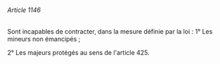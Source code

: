 ###### Article 1146

Sont incapables de contracter, dans la mesure définie par la loi : 1° Les mineurs non émancipés ;

2° Les majeurs protégés au sens de l'article 425.

